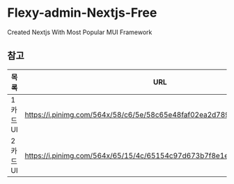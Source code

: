 # Flexy-admin-Nextjs-Free

Created Nextjs With Most Popular MUI Framework

## 참고

| 목록      | URL                                                                     |
| --------- | ----------------------------------------------------------------------- |
| 1 카드 UI | https://i.pinimg.com/564x/58/c6/5e/58c65e48faf02ea2d789c40edde8f7d9.jpg |
| 2 카드 UI | https://i.pinimg.com/564x/65/15/4c/65154c97d673b7f8e1e3f61dadc6084e.jpg |
